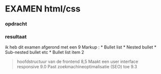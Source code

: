 # EXAMEN html/css
### opdracht

### resultaat
ik heb dit examen afgerond met een 9
Markup : * Bullet list
              * Nested bullet
                  * Sub-nested bullet etc
          * Bullet list item 2

> hoofdstructuur van de frontend 8,5
> Maakt een user interface responsive 9.0
> Past zoekmachineoptimalisatie (SEO) toe 9.3
